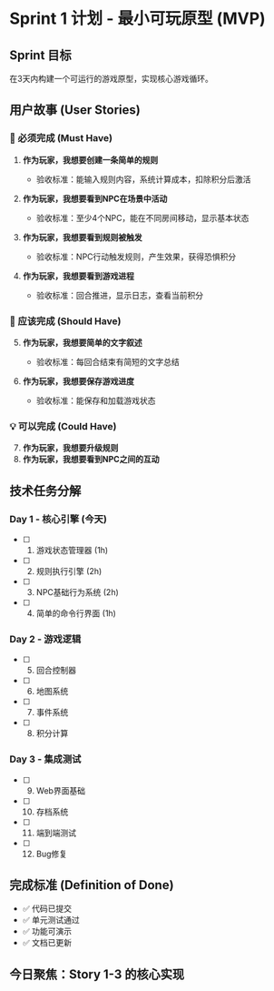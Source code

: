 # Sprint 1 计划 - 最小可玩原型 (MVP)

## Sprint 目标
在3天内构建一个可运行的游戏原型，实现核心游戏循环。

## 用户故事 (User Stories)

### 🎯 必须完成 (Must Have)
1. **作为玩家，我想要创建一条简单的规则**
   - 验收标准：能输入规则内容，系统计算成本，扣除积分后激活
   
2. **作为玩家，我想要看到NPC在场景中活动**
   - 验收标准：至少4个NPC，能在不同房间移动，显示基本状态

3. **作为玩家，我想要看到规则被触发**
   - 验收标准：NPC行动触发规则，产生效果，获得恐惧积分

4. **作为玩家，我想要看到游戏进程**
   - 验收标准：回合推进，显示日志，查看当前积分

### 🔧 应该完成 (Should Have)
5. **作为玩家，我想要简单的文字叙述**
   - 验收标准：每回合结束有简短的文字总结

6. **作为玩家，我想要保存游戏进度**
   - 验收标准：能保存和加载游戏状态

### 💡 可以完成 (Could Have)
7. **作为玩家，我想要升级规则**
8. **作为玩家，我想要看到NPC之间的互动**

## 技术任务分解

### Day 1 - 核心引擎 (今天)
- [ ] 1. 游戏状态管理器 (1h)
- [ ] 2. 规则执行引擎 (2h)
- [ ] 3. NPC基础行为系统 (2h)
- [ ] 4. 简单的命令行界面 (1h)

### Day 2 - 游戏逻辑
- [ ] 5. 回合控制器
- [ ] 6. 地图系统
- [ ] 7. 事件系统
- [ ] 8. 积分计算

### Day 3 - 集成测试
- [ ] 9. Web界面基础
- [ ] 10. 存档系统
- [ ] 11. 端到端测试
- [ ] 12. Bug修复

## 完成标准 (Definition of Done)
- ✅ 代码已提交
- ✅ 单元测试通过
- ✅ 功能可演示
- ✅ 文档已更新

## 今日聚焦：Story 1-3 的核心实现